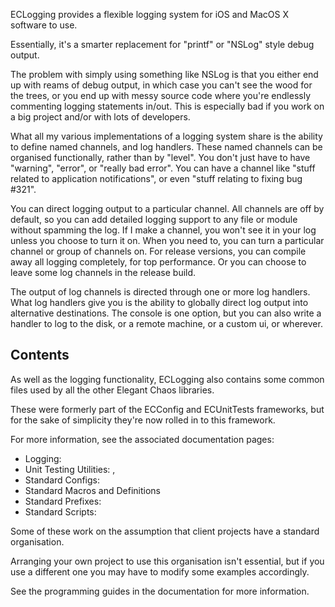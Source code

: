 ECLogging provides a flexible logging system for iOS and MacOS X software to use.

Essentially, it's a smarter replacement for "printf" or "NSLog" style debug output.

The problem with simply using something like NSLog is that you either end up with reams of debug output, in which case you can't see the wood for the trees, or you end up with messy source code where you're endlessly commenting logging statements in/out. This is especially bad if you work on a big project and/or with lots of developers.

What all my various implementations of a logging system share is the ability to define named channels, and log handlers. These named channels can be organised functionally, rather than by "level". You don't just have to have "warning", "error", or "really bad error". You can have a channel like "stuff related to application notifications", or even "stuff relating to fixing bug #321".

You can direct logging output to a particular channel. All channels are off by default, so you can add detailed logging support to any file or module without spamming the log. If I make a channel, you won't see it in your log unless you choose to turn it on. When you need to, you can turn a particular channel or group of channels on. For release versions, you can compile away all logging completely, for top performance. Or you can choose to leave some log channels in the release build.

The output of log channels is directed through one or more log handlers. What log handlers give you is the ability to globally direct log output into alternative destinations. The console is one option, but you can also write a handler to log to the disk, or a remote machine, or a custom ui, or wherever.

## Contents

As well as the logging functionality, ECLogging also contains some common files used by all the other Elegant Chaos libraries.

These were formerly part of the ECConfig and ECUnitTests frameworks, but for the sake of simplicity they're now rolled in to this framework.

For more information, see the associated documentation pages:

- Logging: <Logging>
- Unit Testing Utilities: <ECTestCase>, <ECParameterisedTestCase>
- Standard Configs: <StandardConfigFiles>
- Standard Macros and Definitions
- Standard Prefixes: <StandardPrefixFiles>
- Standard Scripts: <Scripts>

Some of these work on the assumption that client projects have a standard organisation. 

Arranging your own project to use this organisation isn't essential, but if you use a different one you may have to modify some examples accordingly.

See the programming guides in the documentation for more information.


